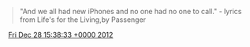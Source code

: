 > "And we all had new iPhones and no one had no one to call\." \- lyrics from Life's for the Living,by Passenger

<img src="../../media/tweet.ico" width="12" /> [Fri Dec 28 15:38:33 +0000 2012](https://twitter.com/DromerDenker/status/284684771358040064)